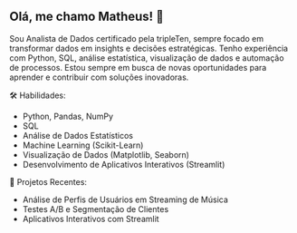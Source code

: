 ## Olá, me chamo Matheus! 👋
Sou Analista de Dados certificado pela tripleTen, sempre focado em transformar dados em insights e decisões estratégicas. Tenho experiência com Python, SQL, análise estatística, visualização de dados e automação de processos. Estou sempre em busca de novas oportunidades para aprender e contribuir com soluções inovadoras.

🛠️ Habilidades:

- Python, Pandas, NumPy
- SQL
- Análise de Dados Estatísticos
- Machine Learning (Scikit-Learn)
- Visualização de Dados (Matplotlib, Seaborn)
- Desenvolvimento de Aplicativos Interativos (Streamlit)

🚀 Projetos Recentes:

- Análise de Perfis de Usuários em Streaming de Música
- Testes A/B e Segmentação de Clientes
- Aplicativos Interativos com Streamlit
